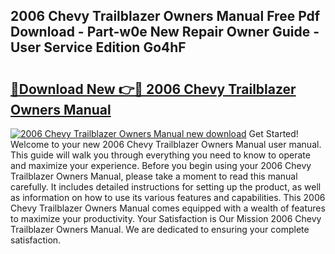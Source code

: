 ## 2006 Chevy Trailblazer Owners Manual Free Pdf Download - Part-w0e New Repair Owner Guide - User Service Edition Go4hF

# <h2><a href="http://bc16149.oget.top/?id=2006+Chevy+Trailblazer+Owners+Manual">🔗Download New 👉🔴 2006 Chevy Trailblazer Owners Manual</a></h2>

[![2006 Chevy Trailblazer Owners Manual new download](https://i.imgur.com/5g1atiW.png)](http://bc16149.oget.top/?id=2006+Chevy+Trailblazer+Owners+Manual)
Get Started! Welcome to your new 2006 Chevy Trailblazer Owners Manual user manual. This guide will walk you through everything you need to know to operate and maximize your experience. Before you begin using your 2006 Chevy Trailblazer Owners Manual, please take a moment to read this manual carefully. It includes detailed instructions for setting up the product, as well as information on how to use its various features and capabilities. This 2006 Chevy Trailblazer Owners Manual comes equipped with a wealth of features to maximize your productivity. Your Satisfaction is Our Mission 2006 Chevy Trailblazer Owners Manual. We are dedicated to ensuring your complete satisfaction.
